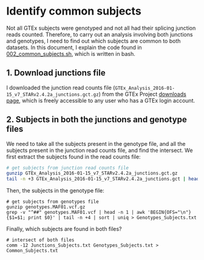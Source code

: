 # Identify common subjects

Not all GTEx subjects were genotyped and not all had their splicing junction reads counted. Therefore, to carry out an analysis involving both junctions and genotypes, I need to find out which subjects are common to both datasets. In this document, I explain the code found in [002\_common\_subjects.sh](002_common_subjects.sh), which is written in bash.


## 1. Download junctions file

I downloaded the junction read counts file (`GTEx_Analysis_2016-01-15_v7_STARv2.4.2a_junctions.gct.gz`) from the GTEx Project [downloads page](https://www.gtexportal.org/gtex_analysis_v7/datasets), which is freely accessible to any user who has a GTEx login account.


## 2. Subjects in both the junctions and genotype files

We need to take all the subjects present in the genotype file, and all the subjects present in the junction read counts file, and find the intersect. We first extract the subjects found in the read counts file:

```bash
# get subjects from junction read counts file
gunzip GTEx_Analysis_2016-01-15_v7_STARv2.4.2a_junctions.gct.gz
tail -n +3 GTEx_Analysis_2016-01-15_v7_STARv2.4.2a_junctions.gct | head -n 1 | awk 'BEGIN{OFS="\n"}{$1=$1; print $0}' | tail -n +3 | cut -d'-' -f 2 | awk '{print "GTEX-"$0}' | sort | uniq > Junctions_Subjects.txt
```
Then, the subjects in the genotype file:

```
# get subjects from genotypes file
gunzip genotypes.MAF01.vcf.gz
grep -v "^##" genotypes.MAF01.vcf | head -n 1 | awk 'BEGIN{OFS="\n"}{$1=$1; print $0}' | tail -n +4 | sort | uniq > Genotypes_Subjects.txt
```
Finally, which subjects are found in both files?

```
# intersect of both files
comm -12 Junctions_Subjects.txt Genotypes_Subjects.txt > Common_Subjects.txt
```